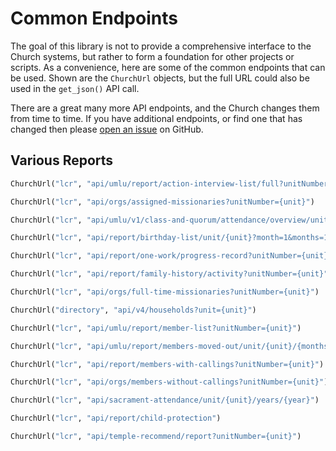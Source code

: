 # Common Endpoints

The goal of this library is not to provide a comprehensive interface to the Church
systems, but rather to form a foundation for other projects or scripts. As a
convenience, here are some of the common endpoints that can be used. Shown are the
`ChurchUrl` objects, but the full URL could also be used in the `get_json()` API call.

There are a great many more API endpoints, and the Church changes them from time to
time. If you have additional endpoints, or find one that has changed then please [open
an issue](https://github.com/IsaacsLab42/lcr_session/issues) on GitHub.

## Various Reports

```python title="Actions and Interviews"
ChurchUrl("lcr", "api/umlu/report/action-interview-list/full?unitNumber={unit}")
```

```python title="Assigned Missionaries"
ChurchUrl("lcr", "api/orgs/assigned-missionaries?unitNumber={unit}")
```

```python title="Attendance"
ChurchUrl("lcr", "api/umlu/v1/class-and-quorum/attendance/overview/unitNumber/{unit}")
```

```python title="Birthdays"
ChurchUrl("lcr", "api/report/birthday-list/unit/{unit}?month=1&months=12")
```

```python title="Covenant Path Progress"
ChurchUrl("lcr", "api/report/one-work/progress-record?unitNumber={unit}")
```

```python title="Family History"
ChurchUrl("lcr", "api/report/family-history/activity?unitNumber={unit}")
```

```python title="Full Time Missionaries"
ChurchUrl("lcr", "api/orgs/full-time-missionaries?unitNumber={unit}")
```

```python title="Households"
ChurchUrl("directory", "api/v4/households?unit={unit}")
```

```python title="Member List"
ChurchUrl("lcr", "api/umlu/report/member-list?unitNumber={unit}")
```

```python title="Members Moved Out"
ChurchUrl("lcr", "api/umlu/report/members-moved-out/unit/{unit}/{months}")
```

```python title="Members With Callings"
ChurchUrl("lcr", "api/report/members-with-callings?unitNumber={unit}")
```

```python title="Members Without Callings"
ChurchUrl("lcr", "api/orgs/members-without-callings?unitNumber={unit}")
```

```python title="Sacrament Meeting Attendance"
ChurchUrl("lcr", "api/sacrament-attendance/unit/{unit}/years/{year}")
```

```python title="Protecting Children and Youth Training"
ChurchUrl("lcr", "api/report/child-protection")
```

```python title="Temple Recommend Status"
ChurchUrl("lcr", "api/temple-recommend/report?unitNumber={unit}")
```
